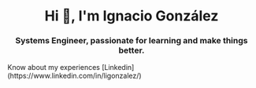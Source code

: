 <h1 align="center">Hi 👋, I'm Ignacio González</h1>
<h3 align="center">Systems Engineer, passionate for learning and make things better.</h3>
Know about my experiences [Linkedin](https://www.linkedin.com/in/ligonzalez/)
